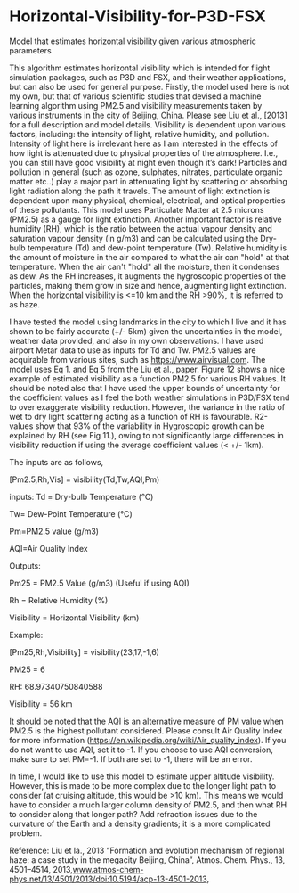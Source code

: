 # Horizontal-Visibility-for-P3D-FSX
Model that estimates horizontal visibility given various atmospheric parameters

This algorithm estimates horizontal visibility which is intended for flight simulation packages, such as P3D and FSX, and their weather applications, but can also be used for general purpose. Firstly, the model used here is not my own, but that of various scientific studies that devised a machine learning algorithm using PM2.5 and visibility measurements taken by various instruments in the city of Beijing, China. Please see Liu et al., [2013] for a full description and model details. Visibility is dependent upon various factors, including: the intensity of light, relative humidity, and pollution. Intensity of light here is irrelevant here as I am interested in the effects of how light is attenuated due to physical properties of the atmosphere. I.e., you can still have good visibility at night even though it’s dark! Particles and pollution in general (such as ozone, sulphates, nitrates, particulate organic matter etc..) play a major part in attenuating light by scattering or absorbing light radiation along the path it travels. The amount of light extinction is dependent upon many physical, chemical, electrical, and optical properties of these pollutants. This model uses Particulate Matter at 2.5 microns (PM2.5) as a gauge for light extinction. Another important factor is relative humidity (RH), which is the ratio between the actual vapour density and saturation vapour density (in g/m3) and can be calculated using the Dry-bulb temperature (Td) and dew-point temperature (Tw). Relative humidity is the amount of moisture in the air compared to what the air can "hold" at that temperature. When the air can't "hold" all the moisture, then it condenses as dew. As the RH increases, it augments the hygroscopic properties of the particles, making them grow in size and hence, augmenting light extinction. When the horizontal visibility is <=10 km and the RH >90%, it is referred to as haze.  

I have tested the model using landmarks in the city to which I live and it has shown to be fairly accurate (+/- 5km) given the uncertainties in the model, weather data provided, and also in my own observations. I have used airport Metar data to use as inputs for Td and Tw. PM2.5 values are acquirable from various sites, such as https://www.airvisual.com. The model uses Eq 1. and Eq 5 from the Liu et al., paper. Figure 12 shows a nice example of estimated visibility as a function PM2.5 for various RH values. It should be noted also that I have used the upper bounds of uncertainty for the coefficient values as I feel the both weather simulations in P3D/FSX tend to over exaggerate visibility reduction. However, the variance in the ratio of wet to dry light scattering acting as a function of RH is favourable. R2-values show that 93% of the variability in Hygroscopic growth can be explained by RH (see Fig 11.), owing to not significantly large differences in visibility reduction if using the average coefficient values (< +/- 1km).

The inputs are as follows,

[Pm2.5,Rh,Vis] = visibility(Td,Tw,AQI,Pm)

inputs:
Td = Dry-bulb Temperature (°C)

Tw= Dew-Point Temperature (°C)

Pm=PM2.5 value (g/m3)

AQI=Air Quality Index

Outputs:

Pm25 = PM2.5 Value (g/m3) (Useful if using AQI)

Rh = Relative Humidity (%)

Visibility = Horizontal Visibility (km)

Example:

[Pm25,Rh,Visibility] = visibility(23,17,-1,6)

PM25 = 6

RH: 68.97340750840588

Visibility = 56 km


It should be noted that the AQI is an alternative measure of PM value when PM2.5 is the highest pollutant considered. Please consult Air Quality Index for more information (https://en.wikipedia.org/wiki/Air_quality_index). If you do not want to use AQI, set it to -1. If you choose to use AQI conversion, make sure to set PM=-1. If both are set to -1, there will be an error. 

In time, I would like to use this model to estimate upper altitude visibility. However, this is made to be more complex due to the longer light path to consider (at cruising altitude, this would be >10 km). This means we would have to consider a much larger column density of PM2.5, and then what RH to consider along that longer path? Add refraction issues due to the curvature of the Earth and a density gradients; it is a more complicated problem. 

Reference:
Liu et la., 2013 “Formation and evolution mechanism of regional haze: a case study in the megacity Beijing, China”, Atmos. Chem. Phys., 13, 4501–4514, 2013,www.atmos-chem-phys.net/13/4501/2013/doi:10.5194/acp-13-4501-2013, 

